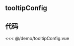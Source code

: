 ## tooltipConfig

<script setup>
import TooltipConfig from './demo/tooltipConfig.vue'
</script>

<ClientOnly>
<TooltipConfig />
</ClientOnly>

## 代码

<<< @/demo/tooltipConfig.vue
